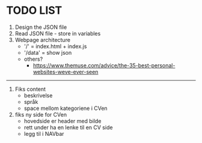 # TODO LIST

1. Design the JSON file
2. Read JSON file - store in variables
3. Webpage architecture
    - '/' = index.html + index.js
    - '/data' = show json
    - others?
        - https://www.themuse.com/advice/the-35-best-personal-websites-weve-ever-seen





____________________________________________

1. Fiks content
    - beskrivelse
    - språk
    - space mellom kategoriene i CVen
2. fiks ny side for CVen
    - hovedside er header med bilde
    - rett under ha en lenke til en CV side
    - legg til i NAVbar
